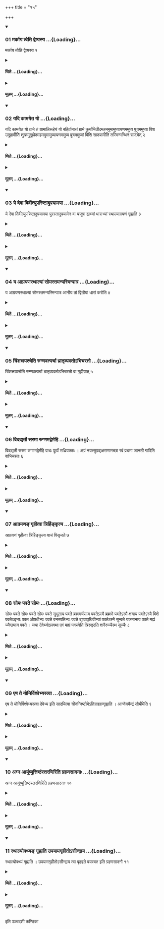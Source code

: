 +++
title = "१५"

+++

<div class="js_include" includetitle="true" newlevelforh1="3" unfilled url="/vedAH_yajuH/taittirIyam/sUtram/ApastambaH/shrautam/vishvAsa-prastutiH/12/15/01_markAya_tveti_dveShyasya.md">
<details open><summary><h3>01 मर्काय त्वेति द्वेष्यस्य ...{Loading}...</h3></summary>

मर्काय त्वेति द्वेष्यस्य १
</details>
</div>
<div class="js_include collapsed" newlevelforh1="4" title="थिते" unfilled url="/vedAH_yajuH/taittirIyam/sUtram/ApastambaH/shrautam/thite/12/15/01_markAya_tveti_dveShyasya.md">
<details><summary><h4>थिते ...{Loading}...</h4></summary>

मर्काय त्वेति द्वेष्यस्य १
</details>
</div>
<div class="js_include collapsed" newlevelforh1="4" title="मूलम्" unfilled url="/vedAH_yajuH/taittirIyam/sUtram/ApastambaH/shrautam/mUlam/12/15/01_markAya_tveti_dveShyasya.md">
<details><summary><h4>मूलम् ...{Loading}...</h4></summary>

मर्काय त्वेति द्वेष्यस्य १
</details>
</div>
<div class="js_include" includetitle="true" newlevelforh1="3" unfilled url="/vedAH_yajuH/taittirIyam/sUtram/ApastambaH/shrautam/vishvAsa-prastutiH/12/15/02_yadi_kAmayeta_yo.md">
<details open><summary><h3>02 यदि कामयेत यो ...{Loading}...</h3></summary>

यदि कामयेत यो ग्रामे तं ग्रामान्निरूहेयं यो बहिर्ग्रामात्तं ग्रामे कुर्यामितीदमहममुमामुष्यायणममुष्य पुत्रममुष्या विश उदूहामीति शुक्रमुदूह्येदमहममुमामुष्यायणममुष्य पुत्रममुष्यां विशि सादयामीति तस्मिन्मन्थिनं सादयेत् २
</details>
</div>
<div class="js_include collapsed" newlevelforh1="4" title="थिते" unfilled url="/vedAH_yajuH/taittirIyam/sUtram/ApastambaH/shrautam/thite/12/15/02_yadi_kAmayeta_yo.md">
<details><summary><h4>थिते ...{Loading}...</h4></summary>

यदि कामयेत यो ग्रामे तं ग्रामान्निरूहेयं यो बहिर्ग्रामात्तं ग्रामे कुर्यामितीदमहममुमामुष्यायणममुष्य पुत्रममुष्या विश उदूहामीति शुक्रमुदूह्येदमहममुमामुष्यायणममुष्य पुत्रममुष्यां विशि सादयामीति तस्मिन्मन्थिनं सादयेत् २
</details>
</div>
<div class="js_include collapsed" newlevelforh1="4" title="मूलम्" unfilled url="/vedAH_yajuH/taittirIyam/sUtram/ApastambaH/shrautam/mUlam/12/15/02_yadi_kAmayeta_yo.md">
<details><summary><h4>मूलम् ...{Loading}...</h4></summary>

यदि कामयेत यो ग्रामे तं ग्रामान्निरूहेयं यो बहिर्ग्रामात्तं ग्रामे कुर्यामितीदमहममुमामुष्यायणममुष्य पुत्रममुष्या विश उदूहामीति शुक्रमुदूह्येदमहममुमामुष्यायणममुष्य पुत्रममुष्यां विशि सादयामीति तस्मिन्मन्थिनं सादयेत् २
</details>
</div>
<div class="js_include" includetitle="true" newlevelforh1="3" unfilled url="/vedAH_yajuH/taittirIyam/sUtram/ApastambaH/shrautam/vishvAsa-prastutiH/12/15/03_ye_devA_divItyupariShTAdupayAmayA.md">
<details open><summary><h3>03 ये देवा दिवीत्युपरिष्टादुपयामया ...{Loading}...</h3></summary>

ये देवा दिवीत्युपरिष्टादुपयामया पुरस्तादुपयामेन वा यजुषा द्वाभ्यां धाराभ्यां स्थाल्याग्रयणं गृह्णाति ३
</details>
</div>
<div class="js_include collapsed" newlevelforh1="4" title="थिते" unfilled url="/vedAH_yajuH/taittirIyam/sUtram/ApastambaH/shrautam/thite/12/15/03_ye_devA_divItyupariShTAdupayAmayA.md">
<details><summary><h4>थिते ...{Loading}...</h4></summary>

ये देवा दिवीत्युपरिष्टादुपयामया पुरस्तादुपयामेन वा यजुषा द्वाभ्यां धाराभ्यां स्थाल्याग्रयणं गृह्णाति ३
</details>
</div>
<div class="js_include collapsed" newlevelforh1="4" title="मूलम्" unfilled url="/vedAH_yajuH/taittirIyam/sUtram/ApastambaH/shrautam/mUlam/12/15/03_ye_devA_divItyupariShTAdupayAmayA.md">
<details><summary><h4>मूलम् ...{Loading}...</h4></summary>

ये देवा दिवीत्युपरिष्टादुपयामया पुरस्तादुपयामेन वा यजुषा द्वाभ्यां धाराभ्यां स्थाल्याग्रयणं गृह्णाति ३
</details>
</div>
<div class="js_include" includetitle="true" newlevelforh1="3" unfilled url="/vedAH_yajuH/taittirIyam/sUtram/ApastambaH/shrautam/vishvAsa-prastutiH/12/15/04_ya_AgrayaNasthAlyAM_somastamanyasminpAtra.md">
<details open><summary><h3>04 य आग्रयणस्थाल्यां सोमस्तमन्यस्मिन्पात्र ...{Loading}...</h3></summary>

य आग्रयणस्थाल्यां सोमस्तमन्यस्मिन्पात्र आनीय तां द्वितीयां धारां करोति ४
</details>
</div>
<div class="js_include collapsed" newlevelforh1="4" title="थिते" unfilled url="/vedAH_yajuH/taittirIyam/sUtram/ApastambaH/shrautam/thite/12/15/04_ya_AgrayaNasthAlyAM_somastamanyasminpAtra.md">
<details><summary><h4>थिते ...{Loading}...</h4></summary>

य आग्रयणस्थाल्यां सोमस्तमन्यस्मिन्पात्र आनीय तां द्वितीयां धारां करोति ४
</details>
</div>
<div class="js_include collapsed" newlevelforh1="4" title="मूलम्" unfilled url="/vedAH_yajuH/taittirIyam/sUtram/ApastambaH/shrautam/mUlam/12/15/04_ya_AgrayaNasthAlyAM_somastamanyasminpAtra.md">
<details><summary><h4>मूलम् ...{Loading}...</h4></summary>

य आग्रयणस्थाल्यां सोमस्तमन्यस्मिन्पात्र आनीय तां द्वितीयां धारां करोति ४
</details>
</div>
<div class="js_include" includetitle="true" newlevelforh1="3" unfilled url="/vedAH_yajuH/taittirIyam/sUtram/ApastambaH/shrautam/vishvAsa-prastutiH/12/15/05_triMshattrayashcheti_rugNavatyarchA_bhrAtRvyavato-bhicharato.md">
<details open><summary><h3>05 त्रिंशत्त्रयश्चेति रुग्णवत्यर्चा भ्रातृव्यवतोऽभिचरतो ...{Loading}...</h3></summary>

त्रिंशत्त्रयश्चेति रुग्णवत्यर्चा भ्रातृव्यवतोऽभिचरतो वा गृह्णीयात् ५
</details>
</div>
<div class="js_include collapsed" newlevelforh1="4" title="थिते" unfilled url="/vedAH_yajuH/taittirIyam/sUtram/ApastambaH/shrautam/thite/12/15/05_triMshattrayashcheti_rugNavatyarchA_bhrAtRvyavato-bhicharato.md">
<details><summary><h4>थिते ...{Loading}...</h4></summary>

त्रिंशत्त्रयश्चेति रुग्णवत्यर्चा भ्रातृव्यवतोऽभिचरतो वा गृह्णीयात् ५
</details>
</div>
<div class="js_include collapsed" newlevelforh1="4" title="मूलम्" unfilled url="/vedAH_yajuH/taittirIyam/sUtram/ApastambaH/shrautam/mUlam/12/15/05_triMshattrayashcheti_rugNavatyarchA_bhrAtRvyavato-bhicharato.md">
<details><summary><h4>मूलम् ...{Loading}...</h4></summary>

त्रिंशत्त्रयश्चेति रुग्णवत्यर्चा भ्रातृव्यवतोऽभिचरतो वा गृह्णीयात् ५
</details>
</div>
<div class="js_include" includetitle="true" newlevelforh1="3" unfilled url="/vedAH_yajuH/taittirIyam/sUtram/ApastambaH/shrautam/vishvAsa-prastutiH/12/15/06_vidadyatI_saramA_rugNamadrermahi.md">
<details open><summary><h3>06 विदद्यती सरमा रुग्णमद्रेर्महि ...{Loading}...</h3></summary>

विदद्यती सरमा रुग्णमद्रेर्महि पाथः पूर्व्यं सध्रियक्कः । अग्रं नयत्सुपद्यक्षराणामच्छा रवं प्रथमा जानती गादिति वाभिचरतः ६
</details>
</div>
<div class="js_include collapsed" newlevelforh1="4" title="थिते" unfilled url="/vedAH_yajuH/taittirIyam/sUtram/ApastambaH/shrautam/thite/12/15/06_vidadyatI_saramA_rugNamadrermahi.md">
<details><summary><h4>थिते ...{Loading}...</h4></summary>

विदद्यती सरमा रुग्णमद्रेर्महि पाथः पूर्व्यं सध्रियक्कः । अग्रं नयत्सुपद्यक्षराणामच्छा रवं प्रथमा जानती गादिति वाभिचरतः ६
</details>
</div>
<div class="js_include collapsed" newlevelforh1="4" title="मूलम्" unfilled url="/vedAH_yajuH/taittirIyam/sUtram/ApastambaH/shrautam/mUlam/12/15/06_vidadyatI_saramA_rugNamadrermahi.md">
<details><summary><h4>मूलम् ...{Loading}...</h4></summary>

विदद्यती सरमा रुग्णमद्रेर्महि पाथः पूर्व्यं सध्रियक्कः । अग्रं नयत्सुपद्यक्षराणामच्छा रवं प्रथमा जानती गादिति वाभिचरतः ६
</details>
</div>
<div class="js_include" includetitle="true" newlevelforh1="3" unfilled url="/vedAH_yajuH/taittirIyam/sUtram/ApastambaH/shrautam/vishvAsa-prastutiH/12/15/07_AgrayaNa~N_gRhItvA_trirhinkRtya.md">
<details open><summary><h3>07 आग्रयणङ् गृहीत्वा त्रिर्हिङ्कृत्य ...{Loading}...</h3></summary>

आग्रयणं गृहीत्वा त्रिर्हिङ्कृत्य वाचं विसृजते ७
</details>
</div>
<div class="js_include collapsed" newlevelforh1="4" title="थिते" unfilled url="/vedAH_yajuH/taittirIyam/sUtram/ApastambaH/shrautam/thite/12/15/07_AgrayaNa~N_gRhItvA_trirhinkRtya.md">
<details><summary><h4>थिते ...{Loading}...</h4></summary>

आग्रयणं गृहीत्वा त्रिर्हिङ्कृत्य वाचं विसृजते ७
</details>
</div>
<div class="js_include collapsed" newlevelforh1="4" title="मूलम्" unfilled url="/vedAH_yajuH/taittirIyam/sUtram/ApastambaH/shrautam/mUlam/12/15/07_AgrayaNa~N_gRhItvA_trirhinkRtya.md">
<details><summary><h4>मूलम् ...{Loading}...</h4></summary>

आग्रयणं गृहीत्वा त्रिर्हिङ्कृत्य वाचं विसृजते ७
</details>
</div>
<div class="js_include" includetitle="true" newlevelforh1="3" unfilled url="/vedAH_yajuH/taittirIyam/sUtram/ApastambaH/shrautam/vishvAsa-prastutiH/12/15/08_somaH_pavate_somaH.md">
<details open><summary><h3>08 सोमः पवते सोमः ...{Loading}...</h3></summary>

सोमः पवते सोमः पवते सोमः पवते सुभूताय पवते ब्रह्मवर्चसाय पवतेऽस्मै ब्रह्मणे पवतेऽस्मै क्षत्राय पवतेऽस्यै विशे पवतेऽद्भ्यः पवत ओषधीभ्यः पवते वनस्पतिभ्यः पवते द्यावापृथिवीभ्यां पवतेऽस्मै सुन्वते यजमानाय पवते मह्यं ज्यैष्ठ्याय पवते । यथा देवेभ्योऽपवथा एवं मह्यं पवस्वेति त्रिरुद्वदति शनैरुच्चैरथ सूच्चैः ८
</details>
</div>
<div class="js_include collapsed" newlevelforh1="4" title="थिते" unfilled url="/vedAH_yajuH/taittirIyam/sUtram/ApastambaH/shrautam/thite/12/15/08_somaH_pavate_somaH.md">
<details><summary><h4>थिते ...{Loading}...</h4></summary>

सोमः पवते सोमः पवते सोमः पवते सुभूताय पवते ब्रह्मवर्चसाय पवतेऽस्मै ब्रह्मणे पवतेऽस्मै क्षत्राय पवतेऽस्यै विशे पवतेऽद्भ्यः पवत ओषधीभ्यः पवते वनस्पतिभ्यः पवते द्यावापृथिवीभ्यां पवतेऽस्मै सुन्वते यजमानाय पवते मह्यं ज्यैष्ठ्याय पवते । यथा देवेभ्योऽपवथा एवं मह्यं पवस्वेति त्रिरुद्वदति शनैरुच्चैरथ सूच्चैः ८
</details>
</div>
<div class="js_include collapsed" newlevelforh1="4" title="मूलम्" unfilled url="/vedAH_yajuH/taittirIyam/sUtram/ApastambaH/shrautam/mUlam/12/15/08_somaH_pavate_somaH.md">
<details><summary><h4>मूलम् ...{Loading}...</h4></summary>

सोमः पवते सोमः पवते सोमः पवते सुभूताय पवते ब्रह्मवर्चसाय पवतेऽस्मै ब्रह्मणे पवतेऽस्मै क्षत्राय पवतेऽस्यै विशे पवतेऽद्भ्यः पवत ओषधीभ्यः पवते वनस्पतिभ्यः पवते द्यावापृथिवीभ्यां पवतेऽस्मै सुन्वते यजमानाय पवते मह्यं ज्यैष्ठ्याय पवते । यथा देवेभ्योऽपवथा एवं मह्यं पवस्वेति त्रिरुद्वदति शनैरुच्चैरथ सूच्चैः ८
</details>
</div>
<div class="js_include" includetitle="true" newlevelforh1="3" unfilled url="/vedAH_yajuH/taittirIyam/sUtram/ApastambaH/shrautam/vishvAsa-prastutiH/12/15/09_eSha_te_yonirvishvebhyastvA.md">
<details open><summary><h3>09 एष ते योनिर्विश्वेभ्यस्त्वा ...{Loading}...</h3></summary>

एष ते योनिर्विश्वेभ्यस्त्वा देवेभ्य इति सादयित्वा त्रीनग्निष्टोमेऽतिग्राह्यान्गृह्णाति । आग्नेयमैन्द्रं सौर्यमिति ९
</details>
</div>
<div class="js_include collapsed" newlevelforh1="4" title="थिते" unfilled url="/vedAH_yajuH/taittirIyam/sUtram/ApastambaH/shrautam/thite/12/15/09_eSha_te_yonirvishvebhyastvA.md">
<details><summary><h4>थिते ...{Loading}...</h4></summary>

एष ते योनिर्विश्वेभ्यस्त्वा देवेभ्य इति सादयित्वा त्रीनग्निष्टोमेऽतिग्राह्यान्गृह्णाति । आग्नेयमैन्द्रं सौर्यमिति ९
</details>
</div>
<div class="js_include collapsed" newlevelforh1="4" title="मूलम्" unfilled url="/vedAH_yajuH/taittirIyam/sUtram/ApastambaH/shrautam/mUlam/12/15/09_eSha_te_yonirvishvebhyastvA.md">
<details><summary><h4>मूलम् ...{Loading}...</h4></summary>

एष ते योनिर्विश्वेभ्यस्त्वा देवेभ्य इति सादयित्वा त्रीनग्निष्टोमेऽतिग्राह्यान्गृह्णाति । आग्नेयमैन्द्रं सौर्यमिति ९
</details>
</div>
<div class="js_include" includetitle="true" newlevelforh1="3" unfilled url="/vedAH_yajuH/taittirIyam/sUtram/ApastambaH/shrautam/vishvAsa-prastutiH/12/15/10_agna_AyUMShyuttiShThaMstaraNiriti_grahaNasAdanAH.md">
<details open><summary><h3>10 अग्न आयूंष्युत्तिष्ठंस्तरणिरिति ग्रहणसादनाः ...{Loading}...</h3></summary>

अग्न आयूंष्युत्तिष्ठंस्तरणिरिति ग्रहणसादनाः १०
</details>
</div>
<div class="js_include collapsed" newlevelforh1="4" title="थिते" unfilled url="/vedAH_yajuH/taittirIyam/sUtram/ApastambaH/shrautam/thite/12/15/10_agna_AyUMShyuttiShThaMstaraNiriti_grahaNasAdanAH.md">
<details><summary><h4>थिते ...{Loading}...</h4></summary>

अग्न आयूंष्युत्तिष्ठंस्तरणिरिति ग्रहणसादनाः १०
</details>
</div>
<div class="js_include collapsed" newlevelforh1="4" title="मूलम्" unfilled url="/vedAH_yajuH/taittirIyam/sUtram/ApastambaH/shrautam/mUlam/12/15/10_agna_AyUMShyuttiShThaMstaraNiriti_grahaNasAdanAH.md">
<details><summary><h4>मूलम् ...{Loading}...</h4></summary>

अग्न आयूंष्युत्तिष्ठंस्तरणिरिति ग्रहणसादनाः १०
</details>
</div>
<div class="js_include" includetitle="true" newlevelforh1="3" unfilled url="/vedAH_yajuH/taittirIyam/sUtram/ApastambaH/shrautam/vishvAsa-prastutiH/12/15/11_sthAlyokthya~N_gRhNAti_upayAmagRhIto-sIndrAya.md">
<details open><summary><h3>11 स्थाल्योक्थ्यङ् गृह्णाति उपयामगृहीतोऽसीन्द्राय ...{Loading}...</h3></summary>

स्थाल्योक्थ्यं गृह्णाति । उपयामगृहीतोऽसीन्द्राय त्वा बृहद्वते वयस्वत इति ग्रहणसादनौ ११
</details>
</div>
<div class="js_include collapsed" newlevelforh1="4" title="थिते" unfilled url="/vedAH_yajuH/taittirIyam/sUtram/ApastambaH/shrautam/thite/12/15/11_sthAlyokthya~N_gRhNAti_upayAmagRhIto-sIndrAya.md">
<details><summary><h4>थिते ...{Loading}...</h4></summary>

स्थाल्योक्थ्यं गृह्णाति । उपयामगृहीतोऽसीन्द्राय त्वा बृहद्वते वयस्वत इति ग्रहणसादनौ ११
</details>
</div>
<div class="js_include collapsed" newlevelforh1="4" title="मूलम्" unfilled url="/vedAH_yajuH/taittirIyam/sUtram/ApastambaH/shrautam/mUlam/12/15/11_sthAlyokthya~N_gRhNAti_upayAmagRhIto-sIndrAya.md">
<details><summary><h4>मूलम् ...{Loading}...</h4></summary>

स्थाल्योक्थ्यं गृह्णाति । उपयामगृहीतोऽसीन्द्राय त्वा बृहद्वते वयस्वत इति ग्रहणसादनौ ११
</details>
</div>

  
इति पञ्चदशी कण्डिका 
